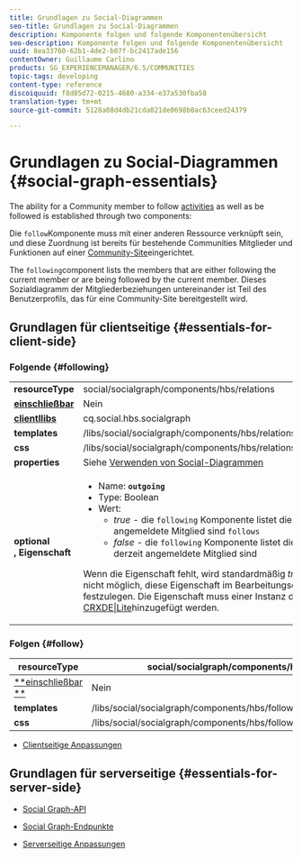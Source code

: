```yaml
---
title: Grundlagen zu Social-Diagrammen
seo-title: Grundlagen zu Social-Diagrammen
description: Komponente folgen und folgende Komponentenübersicht
seo-description: Komponente folgen und folgende Komponentenübersicht
uuid: 8ea33760-62b1-4de2-b07f-bc2417ade156
contentOwner: Guillaume Carlino
products: SG_EXPERIENCEMANAGER/6.5/COMMUNITIES
topic-tags: developing
content-type: reference
discoiquuid: f8d85d72-0215-4680-a334-e37a530fba58
translation-type: tm+mt
source-git-commit: 5128a08d4db21cda821de0698b0ac63ceed24379

---
```



# Grundlagen zu Social-Diagrammen {#social-graph-essentials}

The ability for a Community member to follow [activities](essentials-activities.md) as well as be followed is established through two components:

Die `follow`Komponente muss mit einer anderen Ressource verknüpft sein, und diese Zuordnung ist bereits für bestehende Communities Mitglieder und Funktionen auf einer [Community-Site](overview.md#communitiessites)eingerichtet.

The `following`component lists the members that are either following the current member or are being followed by the current member. Dieses Sozialdiagramm der Mitgliederbeziehungen untereinander ist Teil des Benutzerprofils, das für eine Community-Site bereitgestellt wird.

## Grundlagen für clientseitige {#essentials-for-client-side}

### Folgende {#following}

<table>
 <tbody>
  <tr>
   <td> <strong>resourceType</strong></td>
   <td>social/socialgraph/components/hbs/relations</td>
  </tr>
  <tr>
   <td> <a href="scf.md#add-or-include-a-communities-component"><strong>einschließbar</strong></a></td>
   <td>Nein</td>
  </tr>
  <tr>
   <td> <a href="clientlibs.md"><strong>clientllibs</strong></a></td>
   <td>cq.social.hbs.socialgraph</td>
  </tr>
  <tr>
   <td> <strong>templates</strong></td>
   <td> /libs/social/socialgraph/components/hbs/relationships/relationships.hbs</td>
  </tr>
  <tr>
   <td> <strong>css</strong></td>
   <td> /libs/social/socialgraph/components/hbs/relationships/clientlibs/relationships.css</td>
  </tr>
  <tr>
   <td><strong> properties</strong></td>
   <td>Siehe <a href="socialgraph.md">Verwenden von Social-Diagrammen</a></td>
  </tr>
  <tr>
   <td><strong> optional<br /> , Eigenschaft</strong></td>
   <td>
    <ul>
     <li>Name: <strong><code>outgoing</code></strong></li>
     <li>Type: Boolean</li>
     <li>Wert:<br />
      <ul>
       <li><i>true </i>- die <code>following</code> Komponente listet die Mitglieder auf, die das derzeit angemeldete Mitglied sind <code>follows</code></li>
       <li><i>false </i>- die <code>following</code> Komponente listet die Mitglieder auf, <code>follow </code>die das derzeit angemeldete Mitglied sind</li>
      </ul> </li>
    </ul> <p>Wenn die Eigenschaft fehlt, wird standardmäßig <i>true</i> verwendet. Derzeit ist es nicht möglich, diese Eigenschaft im Bearbeitungsdialogfeld im Autorenmodus festzulegen. Die Eigenschaft muss einer Instanz des <code>following </code>Knotens mit <a href="../../help/sites-developing/developing-with-crxde-lite.md">CRXDE|Lite</a>hinzugefügt werden.</p> </td>
  </tr>
 </tbody>
</table>

### Folgen {#follow}

| **resourceType** | social/socialgraph/components/hbs/following |
|---|---|
| [**einschließbar **](scf.md#add-or-include-a-communities-component) | Nein |
| **templates** | /libs/social/socialgraph/components/hbs/following/following.hbs |
| **css** | /libs/social/socialgraph/components/hbs/following/clientlibs/following.css |

* [Clientseitige Anpassungen](client-customize.md)

## Grundlagen für serverseitige {#essentials-for-server-side}

* [Social Graph-API](https://helpx.adobe.com/experience-manager/6-5/sites/developing/using/reference-materials/javadoc/com/adobe/cq/social/graph/client/api/package-frame.html)

* [Social Graph-Endpunkte](https://helpx.adobe.com/experience-manager/6-5/sites/developing/using/reference-materials/javadoc/com/adobe/cq/social/graph/client/endpoint/package-frame.html)

* [Serverseitige Anpassungen](server-customize.md)

